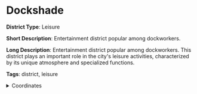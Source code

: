# Dockshade

**District Type**: Leisure

**Short Description**: Entertainment district popular among dockworkers.

**Long Description**: Entertainment district popular among dockworkers. This district plays an important role in the city's leisure activities, characterized by its unique atmosphere and specialized functions.

**Tags**: district, leisure

<details>
<summary>Coordinates</summary>

- [3672,4204]
- [3742,4268]
- [3866,4302]
- [3898,4266]
- [4102,4238]
- [4130,3880]
- [4128,3688]
- [4134,3486]
- [4098,3368]
- [3986,3214]
- [3748,2944]
- [3580,2756]
- [3514,2872]
- [3552,2914]
- [3530,2952]
- [3560,2992]
- [3560,3044]
- [3604,3100]
- [3658,3060]
- [3758,3172]
- [3720,3208]
- [3852,3342]
- [3826,3380]
- [3844,3612]
- [3876,3624]
- [3888,3716]
- [3818,3734]
- [3818,3914]
- [3688,3918]

</details>
